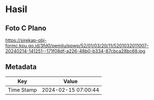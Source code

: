 # Hasil

## Foto C Plano

https://sirekap-obj-formc.kpu.go.id/3fd0/pemilu/ppwp/52/01/03/20/11/5201032011007-20240214-141251--171f08df-a226-48b0-b334-87cbca28bc68.jpg


## Metadata

| Key        | Value               |
| ---------- | ------------------- |
| Time Stamp | 2024-02-15 07:00:44 |



